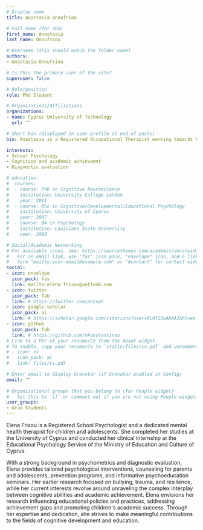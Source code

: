 ```yaml
---
# Display name
title: Anastasia Onoufriou

# Full name (for SEO)
first_name: Anastasia
last_name: Onoufriou

# Username (this should match the folder name)
authors:
- Anastasia-Onoufriou

# Is this the primary user of the site?
superuser: false

# Role/position
role: Phd Student

# Organizations/Affiliations
organizations:
- name: Cyprus University of Technology
  url: ""

# Short bio (displayed in user profile at end of posts)
bio: Anastasia is a Registered Occupational Therapist working towards her PhD 

interests:
- School Psychology
- Cognition and academic achievemnt 
- Diagnostic evaluation

# education:
#  courses:
#  - course: PhD in Cognitive Neuroscience
#    institution: University College London
#    year: 2011
#  - course: MSc in Cognitive/Developmental/Educational Psychology
#    institution: University of Cyprus
#    year: 2007
#  - course: BA in Psychology
#    institution: Louisiana State University
#    year: 2002

# Social/Academic Networking
# For available icons, see: https://sourcethemes.com/academic/docs/widgets/#icons
#   For an email link, use "fas" icon pack, "envelope" icon, and a link in the
#   form "mailto:your-email@example.com" or "#contact" for contact widget.
social:
- icon: envelope
  icon_pack: fas
  link: mailto:elena.frixou@outlook.com
- icon: twitter
  icon_pack: fab
  link: # https://twitter.com/phivph
- icon: google-scholar
  icon_pack: ai
  link: # https://scholar.google.com/citations?user=0L0T21wAAAAJ&hl=en
- icon: github
  icon_pack: fab
  link: # https://github.com/nkonstantinou
# Link to a PDF of your resume/CV from the About widget.
# To enable, copy your resume/CV to `static/files/cv.pdf` and uncomment the lines below.  
# - icon: cv
#   icon_pack: ai
#   link: files/cv.pdf

# Enter email to display Gravatar (if Gravatar enabled in Config)
email: ""
  
# Organizational groups that you belong to (for People widget)
#   Set this to `[]` or comment out if you are not using People widget.  
user_groups:
- Grad Students
---
```


Elena Frixou is a Registered School Psychologist and a dedicated mental health therapist for children and adolescents. She completed her studies at the University of Cyprus and conducted her clinical internship at the Educational Psychology Service of the Ministry of Education and Culture of Cyprus.
 
With a strong background in psychometrics and diagnostic evaluation, Elena provides tailored psychological interventions, counseling for parents and adolescents, prevention programs, and informative psychoeducation seminars. Her earlier research focused on bullying, trauma, and resilience, while her current interests revolve around unraveling the complex interplay between cognitive abilities and academic achievement. Elena envisions her research influencing educational policies and practices, addressing achievement gaps and promoting children's academic success. Through her expertise and dedication, she strives to make meaningful contributions to the fields of cognitive development and education.